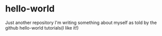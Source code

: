 # hello-world
Just another repository
I'm writing something about myself as told by the github hello-world tutorials(I like it!)
